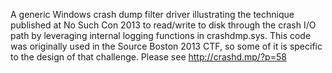 A generic Windows crash dump filter driver illustrating the technique published at No Such Con 2013 to read/write to disk through the crash I/O path by leveraging internal logging functions in crashdmp.sys.  This code was originally used in the Source Boston 2013 CTF, so some of it is specific to the design of that challenge.  Please see http://crashd.mp/?p=58